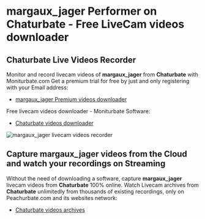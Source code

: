 # margaux_jager Performer on Chaturbate - Free LiveCam videos downloader

## Chaturbate Live Videos Recorder

Monitor and record livecam videos of **margaux_jager** from **Chaturbate** with Moniturbate.com
Get a premium trial for free by just and only registering with your Email address:
* [margaux_jager Premium videos downloader](https://moniturbate.com/request-demo-licence-key.html)

Free livecam videos downloader - Moniturbate Software:
* [Chaturbate videos downloader](https://moniturbate.com/moniturbate-download-software.html)

![margaux_jager livecam videos recorder](https://peachurnet.com/templates/moniturbate-software.png)


## Capture margaux_jager videos from the Cloud and watch your recordings on Streaming

Without the need of downloading a software, capture **margaux_jager** livecam videos from **Chaturbate** 100% online.
Watch Livecam archives from **Chaturbate** unlimitedly from thousands of existing recordings, only on Peachurbate.com and its websites network:
* [Chaturbate videos archives](https://peachurnet.com/)